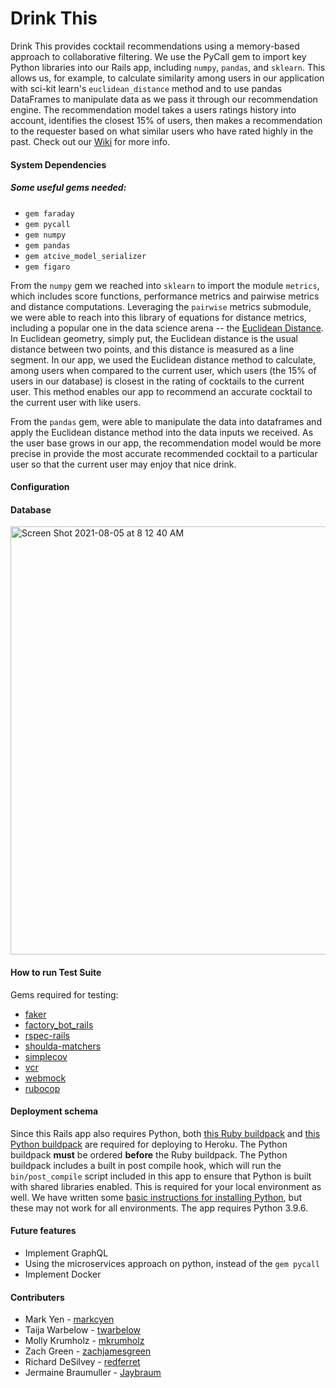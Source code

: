 # Drink This
<!-- logo here -->
<!-- badges here -->
<!-- badges for last commit, commit activity, state of the build, dependencies up to date -->
Drink This provides cocktail recommendations using a memory-based approach to collaborative filtering. We use the PyCall gem to import key Python libraries into our Rails app, including `numpy`, `pandas`, and `sklearn`. This allows us, for example, to calculate similarity among users in our application with sci-kit learn's `euclidean_distance` method and to use pandas DataFrames to manipulate data as we pass it through our recommendation engine. The recommendation model takes a users ratings history into account, identifies the closest 15% of users, then makes a recommendation to the requester based on what similar users who have rated highly in the past.
Check out our [Wiki](https://github.com/drink-this/drink-this-backend/wiki) for more info.
<!-- features, example of the ML code, link to demo vid, link to wiki homepage -->

#### System Dependencies
##### Some useful gems needed:
- `gem faraday`
- `gem pycall`
- `gem numpy`
- `gem pandas`
- `gem atcive_model_serializer`
- `gem figaro`

From the `numpy` gem we reached into `sklearn` to import the module `metrics`, which includes score functions, performance metrics and pairwise metrics and distance computations. Leveraging the `pairwise` metrics submodule, we were able to reach into this library of equations for distance metrics, including a popular one in the data science arena -- the [Euclidean Distance](https://en.wikipedia.org/wiki/Euclidean_distance). In Euclidean geometry, simply put, the Euclidean distance is the usual distance between two points, and this distance is measured as a line segment. In our app, we used the Euclidean distance method to calculate, among users when compared to the current user, which users (the 15% of users in our database) is closest in the rating of cocktails to the current user. This method enables our app to recommend an accurate cocktail to the current user with like users. 

From the `pandas` gem, were able to manipulate the data into dataframes and apply the Euclidean distance method into the data inputs we received. As the user base grows in our app, the recommendation model would be more precise in provide the most accurate recommended cocktail to a particular user so that the current user may enjoy that nice drink.
<!-- list of packages/gems etc that are used, link to wiki for this? -->

#### Configuration
<!-- cli to get project running, potentially file descriptions, maybe just link to wiki -->

#### Database
<img width="685" alt="Screen Shot 2021-08-05 at 8 12 40 AM" src="https://user-images.githubusercontent.com/10294841/128374788-a88a6835-a76b-44f1-9a8a-91c2dc9c3f11.png">
<!-- also explain dataset? -->

#### How to run Test Suite
<!-- link to wiki -->
Gems required for testing:
- [faker](https://github.com/faker-ruby/faker)
- [factory_bot_rails](https://github.com/thoughtbot/factory_bot_rails)
- [rspec-rails](https://github.com/rspec/rspec-rails)
- [shoulda-matchers](https://github.com/thoughtbot/shoulda-matchers)
- [simplecov](https://github.com/simplecov-ruby/simplecov)
- [vcr](https://github.com/vcr/vcr)
- [webmock](https://github.com/bblimke/webmock)
- [rubocop](https://github.com/rubocop/rubocop)

#### Deployment schema
<!-- touch on the sadness that is ruby+python -->
Since this Rails app also requires Python, both [this Ruby buildpack](https://elements.heroku.com/buildpacks/heroku/heroku-buildpack-ruby) and [this Python buildpack](https://elements.heroku.com/buildpacks/heroku/heroku-buildpack-python) are required for deploying to Heroku. The Python buildpack **must** be ordered **before** the Ruby buildpack. The Python buildpack includes a built in post compile hook, which will run the `bin/post_compile` script included in this app to ensure that Python is built with shared libraries enabled. This is required for your local environment as well. We have written some [basic instructions for installing Python](https://github.com/drink-this/drink-this-backend/wiki/Python-pyenv-Installation), but these may not work for all environments. The app requires Python 3.9.6.

#### Future features
- Implement GraphQL
- Using the microservices approach on python, instead of the `gem pycall`
- Implement Docker

#### Contributers
<!-- each of us with links to github and linked in profiles -->
  * Mark Yen - [markcyen](https://github.com/markcyen)
  * Taija Warbelow - [twarbelow](https://github.com/twarbelow)
  * Molly Krumholz - [mkrumholz](https://github.com/mkrumholz)
  * Zach Green - [zachjamesgreen](https://github.com/zachjamesgreen)
  * Richard DeSilvey - [redferret](https://github.com/redferret)
  * Jermaine Braumuller - [Jaybraum](https://github.com/Jaybraum)
